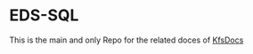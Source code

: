 # EDS-SQL

This is the main and only Repo for the related doces of <a href="https://github.com/Ziad17/EDS-WEB-FRONT-BACK"> KfsDocs<a/></br>

